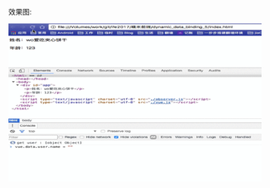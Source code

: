 
效果图:


![效果图](https://github.com/spsl/ife2017/blob/master/%E7%B3%AF%E7%B1%B3%E5%89%8D%E7%AB%AF/dynamic_data_binding_5/vue5.gif)

